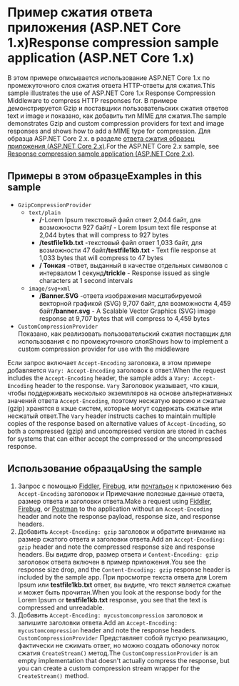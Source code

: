 # <a name="response-compression-sample-application-aspnet-core-1x"></a><span data-ttu-id="be14a-101">Пример сжатия ответа приложения (ASP.NET Core 1.x)</span><span class="sxs-lookup"><span data-stu-id="be14a-101">Response compression sample application (ASP.NET Core 1.x)</span></span>

<span data-ttu-id="be14a-102">В этом примере описывается использование ASP.NET Core 1.x по промежуточного слоя сжатия ответа HTTP-ответы для сжатия.</span><span class="sxs-lookup"><span data-stu-id="be14a-102">This sample illustrates the use of ASP.NET Core 1.x Response Compression Middleware to compress HTTP responses for.</span></span> <span data-ttu-id="be14a-103">В примере демонстрируется Gzip и поставщики пользовательских сжатия ответов text и image и показано, как добавить тип MIME для сжатия.</span><span class="sxs-lookup"><span data-stu-id="be14a-103">The sample demonstrates Gzip and custom compression providers for text and image responses and shows how to add a MIME type for compression.</span></span> <span data-ttu-id="be14a-104">Для образца ASP.NET Core 2.x. в разделе [ответа сжатия образец приложения (ASP.NET Core 2.x)](https://github.com/aspnet/Docs/tree/master/aspnetcore/performance/response-compression/samples/2.x).</span><span class="sxs-lookup"><span data-stu-id="be14a-104">For the ASP.NET Core 2.x sample, see [Response compression sample application (ASP.NET Core 2.x)](https://github.com/aspnet/Docs/tree/master/aspnetcore/performance/response-compression/samples/2.x).</span></span>

## <a name="examples-in-this-sample"></a><span data-ttu-id="be14a-105">Примеры в этом образце</span><span class="sxs-lookup"><span data-stu-id="be14a-105">Examples in this sample</span></span>
* `GzipCompressionProvider`
  * `text/plain`
    * <span data-ttu-id="be14a-106">**/**-Lorem Ipsum текстовый файл ответ 2,044 байт, для возможности 927 байт</span><span class="sxs-lookup"><span data-stu-id="be14a-106">**/** - Lorem Ipsum text file response at 2,044 bytes that will compress to 927 bytes</span></span>
    * <span data-ttu-id="be14a-107">**/testfile1kb.txt** -текстовый файл ответ 1,033 байт, для возможности 47 байт</span><span class="sxs-lookup"><span data-stu-id="be14a-107">**/testfile1kb.txt** - Text file response at 1,033 bytes that will compress to 47 bytes</span></span>
    * <span data-ttu-id="be14a-108">**/ Тонкая** -ответ, выданный в качестве отдельных символов с интервалом 1 секунд</span><span class="sxs-lookup"><span data-stu-id="be14a-108">**/trickle** - Response issued as single characters at 1 second intervals</span></span> 
  * `image/svg+xml`
    * <span data-ttu-id="be14a-109">**/Banner.SVG** -ответа изображения масштабируемой векторной графикой (SVG) 9,707 байт, для возможности 4,459 байт</span><span class="sxs-lookup"><span data-stu-id="be14a-109">**/banner.svg** - A Scalable Vector Graphics (SVG) image response at 9,707 bytes that will compress to 4,459 bytes</span></span>
* `CustomCompressionProvider`<br><span data-ttu-id="be14a-110">Показано, как реализовать пользовательский сжатия поставщик для использования с по промежуточного слоя</span><span class="sxs-lookup"><span data-stu-id="be14a-110">Shows how to implement a custom compression provider for use with the middleware</span></span>

<span data-ttu-id="be14a-111">Если запрос включает `Accept-Encoding` заголовка, в этом примере добавляется `Vary: Accept-Encoding` заголовок в ответ.</span><span class="sxs-lookup"><span data-stu-id="be14a-111">When the request includes the `Accept-Encoding` header, the sample adds a `Vary: Accept-Encoding` header to the response.</span></span> <span data-ttu-id="be14a-112">`Vary` Заголовок указывает, что кэши, чтобы поддерживать несколько экземпляров на основе альтернативных значений ответа `Accept-Encoding`, поэтому несжатую версию и сжатые (gzip) хранятся в кэше систем, которые могут содержать сжатые или несжатый ответ.</span><span class="sxs-lookup"><span data-stu-id="be14a-112">The `Vary` header instructs caches to maintain multiple copies of the response based on alternative values of `Accept-Encoding`, so both a compressed (gzip) and uncompressed version are stored in caches for systems that can either accept the compressed or the uncompressed response.</span></span>

## <a name="using-the-sample"></a><span data-ttu-id="be14a-113">Использование образца</span><span class="sxs-lookup"><span data-stu-id="be14a-113">Using the sample</span></span>
1. <span data-ttu-id="be14a-114">Запрос с помощью [Fiddler](http://www.telerik.com/fiddler), [Firebug](http://getfirebug.com/), или [почтальон](https://www.getpostman.com/) к приложению без `Accept-Encoding` заголовок и Примечание полезные данные ответа, размер ответа и заголовки ответа.</span><span class="sxs-lookup"><span data-stu-id="be14a-114">Make a request using [Fiddler](http://www.telerik.com/fiddler), [Firebug](http://getfirebug.com/), or [Postman](https://www.getpostman.com/) to the application without an `Accept-Encoding` header and note the response payload, response size, and response headers.</span></span>
2. <span data-ttu-id="be14a-115">Добавить `Accept-Encoding: gzip` заголовок и обратите внимание на размер сжатого ответа и заголовки ответа.</span><span class="sxs-lookup"><span data-stu-id="be14a-115">Add an `Accept-Encoding: gzip` header and note the compressed response size and response headers.</span></span> <span data-ttu-id="be14a-116">Вы видите drop, размер ответа и `Content-Encoding: gzip` заголовок ответа включен в пример приложения.</span><span class="sxs-lookup"><span data-stu-id="be14a-116">You see the response size drop, and the `Content-Encoding: gzip` response header is included by the sample app.</span></span> <span data-ttu-id="be14a-117">При просмотре текста ответа для Lorem Ipsum или **testfile1kb.txt** ответ, вы видите, что текст является сжатые и может быть прочитан.</span><span class="sxs-lookup"><span data-stu-id="be14a-117">When you look at the response body for the Lorem Ipsum or **testfile1kb.txt** response, you see that the text is compressed and unreadable.</span></span>
3. <span data-ttu-id="be14a-118">Добавить `Accept-Encoding: mycustomcompression` заголовок и запишите заголовки ответа.</span><span class="sxs-lookup"><span data-stu-id="be14a-118">Add an `Accept-Encoding: mycustomcompression` header and note the response headers.</span></span> <span data-ttu-id="be14a-119">`CustomCompressionProvider` Представляет собой пустую реализацию, фактически не сжимать ответ, но можно создать оболочку поток сжатия `CreateStream()` метод.</span><span class="sxs-lookup"><span data-stu-id="be14a-119">The `CustomCompressionProvider` is an empty implementation that doesn't actually compress the response, but you can create a custom compression stream wrapper for the `CreateStream()` method.</span></span>
